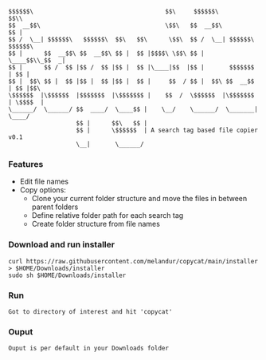     $$$$$$\                                     $$\     $$$$$$\             $$\\   
    $$  __$$\                                   \$$\   $$  __$$\            $$ |   
    $$ /  \__| $$$$$$\   $$$$$$\  $$\   $$\      \$$\  $$ /  \__| $$$$$$\ $$$$$$\   
    $$ |      $$  __$$\ $$  __$$\ $$ |  $$ |$$$$\ \$$\ $$ |       \____$$\\_$$  _|  
    $$ |      $$ /  $$ |$$ /  $$ |$$ |  $$ |\____|$$  |$$ |       $$$$$$$ | $$ |    
    $$ |  $$\ $$ |  $$ |$$ |  $$ |$$ |  $$ |     $$  / $$ |  $$\ $$  __$$ | $$ |$$\ 
    \$$$$$$  |\$$$$$$  |$$$$$$$  |\$$$$$$$ |    $$  /  \$$$$$$  |\$$$$$$$ | \$$$$  |
    \______/  \______/ $$  ____/  \____$$ |    \__/    \______/  \_______|  \____/ 
                       $$ |      $$\   $$ |                                        
                       $$ |      \$$$$$$  | A search tag based file copier v0.1   
                       \__|       \______/                                         

### Features

- Edit file names
- Copy options:
  - Clone your current folder structure and move the files in between parent folders
  - Define relative folder path for each search tag
  - Create folder structure from file names


### Download and run installer

    curl https://raw.githubusercontent.com/melandur/copycat/main/installer > $HOME/Downloads/installer
    sudo sh $HOME/Downloads/installer

### Run
    
    Got to directory of interest and hit 'copycat'

### Ouput
    
    Ouput is per default in your Downloads folder